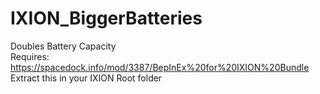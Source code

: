# IXION_BiggerBatteries
Doubles Battery Capacity<BR>
Requires: <BR>
https://spacedock.info/mod/3387/BepInEx%20for%20IXION%20Bundle<br>
Extract this in your IXION Root folder
